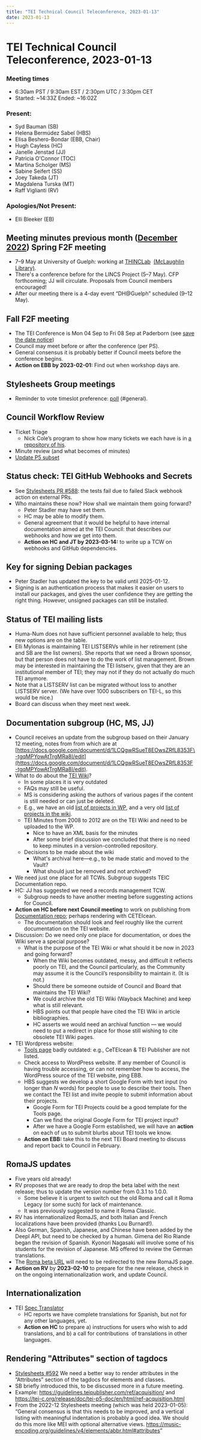 ```yaml
---
title: "TEI Technical Council Teleconference, 2023-01-13"
date: 2023-01-13
---
```

# TEI Technical Council Teleconference, 2023-01-13
### **Meeting times**


* 6:30am PST / 9:30am EST / 2:30pm UTC / 3:30pm CET
* Started: \~14:33Z Ended: \~16:02Z


### **Present:**


* Syd Bauman (SB)
* Helena Bermúdez Sabel (HBS)
* Elisa Beshero\-Bondar (EBB, Chair)
* Hugh Cayless (HC)
* Janelle Jenstad (JJ)
* Patricia O'Connor (TOC)
* Martina Scholger (MS)
* Sabine Seifert (SS)
* Joey Takeda (JT)
* Magdalena Turska (MT)
* Raff Viglianti (RV)


### **Apologies/Not Present:**


* Elli Bleeker (EB)


Meeting minutes previous month ([December 2022](https://tei-c.org/activities/council/meetings/tei-technical-council-teleconference-2022-12-08/))
Spring F2F meeting
------------------


* 7–9 May at University of Guelph: working at [THINCLab](https://www.uoguelph.ca/arts/dhguelph/thinc)  [(McLaughlin Library)](https://goo.gl/maps/wyf6RJ7grWwdAncMA).
* There's a conference before for the LINCS Project (5–7 May). CFP forthcoming; JJ will circulate. Proposals from Council members encouraged!
* After our meeting there is a 4\-day event “DH@Guelph” scheduled (9–12 May).


Fall F2F meeting
----------------


* The TEI Conference is Mon 04 Sep to Fri 08 Sep at Paderborn (see [save the date notice](https://www.uni-paderborn.de/forschung/forschung-im-profil/digital-humanities/nachricht/save-the-date-joint-tei-and-mei-conference-2023))
* Council may meet before or after the conference (per PS).
* General consensus it is probably better if Council meets before the conference begins.
* **Action on EBB by 2023\-02\-01:** Find out when workshop days are.


Stylesheets Group meetings
--------------------------


* Reminder to vote timeslot preference: [poll](https://tei-c.slack.com/archives/C607Y6YAE/p1672944261007979) (\#general).


Council Workflow Review
-----------------------


* Ticket Triage
	+ Nick Cole’s program to show how many tickets we each have is in [a repository of his](https://github.com/npcole/teiutils).
* Minute review (and what becomes of minutes)
* [Update P5 subset](https://docs.google.com/document/d/1UhCg76_AgnS5PW0g_EN6zPZE4tTUs0bNeMXFVmZ4VuQ/edit#heading=h.yg4zfkshniwp)


Status check: TEI GitHub Webhooks and Secrets
---------------------------------------------


* See [Stylesheets PR \#588](https://github.com/TEIC/Stylesheets/pull/588): the tests fail due to failed Slack webhook action on external PRs.
* Who maintains these now? How shall we maintain them going forward?
	+ Peter Stadler may have set them.
	+ HC may be able to modify them.
	+ General agreement that it would be helpful to have internal documentation aimed at the TEI Council: that describes our webhooks and how we get into them.
	+ **Action on HC and JT by 2023\-03\-14:** to write up a TCW on webhooks and GitHub dependencies.


Key for signing Debian packages
-------------------------------


* Peter Stadler has updated the key to be valid until 2025\-01\-12\.
* Signing is an authentication process that makes it easier on users to install our packages, and gives the user confidence they are getting the right thing. However, unsigned packages can still be installed.


Status of TEI mailing lists
---------------------------


* Huma\-Num does not have sufficient personnel available to help; thus new options are on the table.
* Elli Mylonas is maintaining TEI LISTSERVs while in her retirement (she and SB are the list owners). She reports that we need a Brown sponsor, but that person does not have to do the work of list management. Brown may be interested in maintaining the TEI listserv, given that they are an institutional member of TEI; they may not if they do not actually do much TEI anymore.
* Note that a LISTSERV list can be migrated without loss to another LISTSERV server. (We have over 1000 subscribers on TEI\-L, so this would be nice.)
* Board can discuss when they meet next week.


Documentation subgroup (HC, MS, JJ)
-----------------------------------


* Council receives an update from the subgroup based on their January 12 meeting, notes from from which are at [https://docs.google.com/document/d/1LCQgwRSueT8EOwsZRfL8353F\-tgqMPYowAtTrgMRa8I/edit](https://docs.google.com/document/d/1LCQgwRSueT8EOwsZRfL8353F-tgqMPYowAtTrgMRa8I/edit).
* What to do about the [TEI Wiki](https://wiki.tei-c.org/index.php?title=Main_Page)?
	+ In some places it is very outdated
	+ FAQs may still be useful.
	+ MS is considering asking the authors of various pages if the content is still needed or can just be deleted.
	+ E.g., we have an old [list of projects in WP](https://tei-c.org/activities/projects/), and a very old [list of projects in the wiki](https://wiki.tei-c.org/index.php?title=Category:Projects).
	+ TEI Minutes from 2008 to 2012 are on the TEI Wiki and need to be uploaded to the WP.
		- Nice to have an XML basis for the minutes
		- After some brief discussion we concluded that there is no need to keep minutes in a version\-controlled repository.
	+ Decisions to be made about the wiki
		- What's archival here—e.g., to be made static and moved to the Vault?
		- What should just be removed and not archived?
* We need just one place for all TCWs. Subgroup suggests TEIC Documentation repo.
* HC: JJ has suggested we need a records management TCW.
	+ Subgroup needs to have another meeting before suggesting actions for Council.
* **Action on HC before next Council meeting** to work on publishing from [Documentation repo](https://github.com/TEIC/Documentation); perhaps rendering with CETEIcean.
	+ The documentation should look and feel roughly like the current documentation on the TEI website.
* Discussion: Do we need only one place for documentation, or does the Wiki serve a special purpose?
	+ What is the purpose of the TEI Wiki or what should it be now in 2023 and going forward?
		- When the Wiki becomes outdated, messy, and difficult it reflects poorly on TEI, and the Council particularly, as the Community may assume it is the Council’s responsibility to maintain it. (It is not.)
		- Should there be someone outside of Council and Board that maintains the TEI Wiki?
		- We could archive the old TEI Wiki (Wayback Machine) and keep what is still relevant.
		- HBS points out that people have cited the TEI Wiki in article bibliographies.
		- HC asserts we would need an archival function — we would need to put a redirect in place for those still wishing to cite obsolete TEI Wiki pages.
* TEI Wordpress website:
	+ [Tools page](https://tei-c.org/tools/) badly outdated: e.g., CeTEIcean \& TEI Publisher are not listed.
	+ Check access to WordPress website. If any member of Council is having trouble accessing, or can not remember how to access, the WordPress source of the TEI website, ping EBB.
	+ HBS suggests we develop a short Google Form with text input (no longer than *N* words) for people to use to describe their tools. Then we contact the TEI list and invite people to submit information about their projects.
		- Google Form for TEI Projects could be a good template for the Tools page.
		- Can we find the original Google Form for TEI project input?
		- After we have a Google Form established, we will have an **action** on each of us to submit blurbs about TEI tools we know.
	+ **Action on EBB:** take this to the next TEI Board meeting to discuss and report back to Council in February.


RomaJS updates
--------------


* Five years old already!
* RV proposes that we are ready to drop the beta label with the next release; thus to update the version number from 0\.3\.1 to 1\.0\.0\.
	+ Some believe it is urgent to switch out the old Roma and call it Roma Legacy (or some such) for lack of maintenance.
	+ It was previously suggested to name it Roma Classic.
* RV has internationalized RomaJS, and both Italian and French localizations have been provided (thanks Lou Burnard!).
* Also German, Spanish, Japanese, and Chinese have been added by the Deepl API, but need to be checked by a human. Gimena del Rio Riande began the revision of Spanish. Kyonori Nagasaki will involve some of his students for the revision of Japanese. MS offered to review the German translations.
* The [Roma beta URL](https://romabeta.tei-c.org/) will need to be redirected to the new RomaJS page.
* **Action on RV** by **2023\-02\-10** to prepare for the new release, check in on the ongoing internationalization work, and update Council.


Internationalization
--------------------


* TEI [Spec Translator](https://github.com/TEIC/spec_translator)
	+ HC reports we have complete translations for Spanish, but not for any other languages, yet.
	+ **Action on HC** to prepare a) instructions for users who wish to add translations, and b) a call for contributions  of translations in other languages.


Rendering "Attributes" section of tagdocs
-----------------------------------------


* [Stylesheets \#592](https://github.com/TEIC/Stylesheets/issues/592) We need a better way to render attributes in the “Attributes” section of the tagdocs for elements and classes.
* SB briefly introduced this, to be discussed more in a future meeting.
* Example: <https://guidelines.teipublisher.com/ref/acquisition/> and [https://tei\-c.org/release/doc/tei\-p5\-doc/en/html/ref\-acquisition.html](https://tei-c.org/release/doc/tei-p5-doc/en/html/ref-acquisition.html)
* From the 2022\-12 Stylesheets meeting (which was held 2023\-01\-05\): “General consensus is that this needs to be improved, and a vertical listing with meaningful indentation is probably a good idea. We should do this more like MEI with optional alternative views. [https://music\-encoding.org/guidelines/v4/elements/abbr.html\#attributes](https://music-encoding.org/guidelines/v4/elements/abbr.html#attributes)”


 